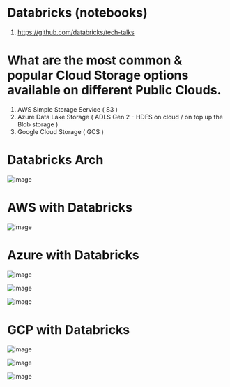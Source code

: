 # Databricks (notebooks)
1. https://github.com/databricks/tech-talks

# What are the most common & popular Cloud Storage options available on different Public Clouds.
1. AWS Simple Storage Service ( S3 )
2. Azure Data Lake Storage ( ADLS Gen 2 - HDFS on cloud / on top up the Blob storage )
3. Google Cloud Storage ( GCS )


# Databricks Arch 

![image](https://user-images.githubusercontent.com/5849522/141686809-16408c66-1981-47d8-ab92-32d3b8ecec7c.png)


# AWS with Databricks 

![image](https://user-images.githubusercontent.com/5849522/141686606-692daef5-6448-4016-bda5-b34bff5871dd.png)


# Azure with Databricks

![image](https://user-images.githubusercontent.com/5849522/141686632-8dc089f2-7cee-4521-9e82-a3a004552cb4.png)

![image](https://user-images.githubusercontent.com/5849522/141686654-d3878f08-19b8-4e23-8139-7d79eab561f1.png)

![image](https://user-images.githubusercontent.com/5849522/141686996-b42df071-ff88-4b0b-a366-683be14bf701.png)



# GCP with Databricks 

![image](https://user-images.githubusercontent.com/5849522/141686680-294ce6a9-4155-422b-8992-928e8b99cc17.png)

![image](https://user-images.githubusercontent.com/5849522/141686774-33988ec0-fc72-41e2-85e5-b0babea4779c.png)

![image](https://user-images.githubusercontent.com/5849522/141686903-14c2ba48-3b2b-40f0-a827-6587a625aeb4.png)





